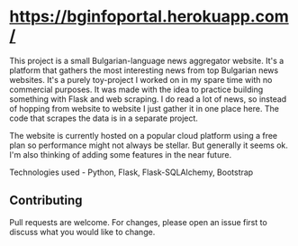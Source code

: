 # https://bginfoportal.herokuapp.com/

This project is a small Bulgarian-language news aggregator website. It's a platform that gathers the most interesting news from top Bulgarian news websites.
It's a purely toy-project I worked on in my spare time with no commercial purposes. It was made with the idea to practice building something with Flask and web scraping.
I do read a lot of news, so instead of hopping from website to website I just gather it in one place here. The code that scrapes the data is
in a separate project.

The website is currently hosted on a popular cloud platform using a free plan so performance might not always be stellar. But generally it seems ok.
I'm also thinking of adding some features in the near future. 

Technologies used - Python, Flask, Flask-SQLAlchemy, Bootstrap

## Contributing
Pull requests are welcome. For changes, please open an issue first to discuss what you would like to change.
